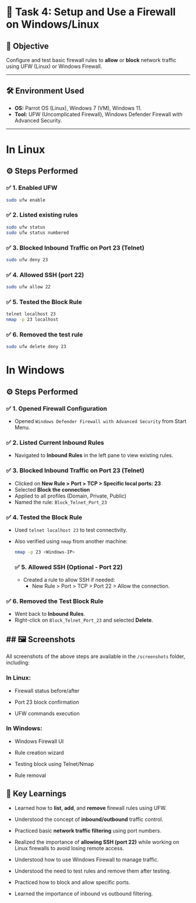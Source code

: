 # 🔐 Task 4: Setup and Use a Firewall on Windows/Linux

## 🎯 Objective

Configure and test basic firewall rules to **allow** or **block** network traffic using UFW (Linux) or Windows Firewall.

---

## 🛠️ Environment Used

- **OS:** Parrot OS (Linux), Windows 7 (VM), Windows 11.
- **Tool:** UFW (Uncomplicated Firewall),  Windows Defender Firewall with Advanced Security.


---

# In Linux

## ⚙️ Steps Performed

### ✅ 1. Enabled UFW

```bash
sudo ufw enable
```

### ✅ 2. Listed existing rules

```bash
sudo ufw status
sudo ufw status numbered
```

### ✅ 3. Blocked Inbound Traffic on Port 23 (Telnet)

```bash
sudo ufw deny 23
```

### ✅ 4. Allowed SSH (port 22)

```bash
sudo ufw allow 22
```

### ✅ 5. Tested the Block Rule

```bash
telnet localhost 23
nmap -p 23 localhost
```

### ✅ 6. Removed the test rule

```bash
sudo ufw delete deny 23
```
# In Windows

 ## ⚙️ Steps Performed

### ✅ 1. Opened Firewall Configuration

- Opened `Windows Defender Firewall with Advanced Security` from Start Menu.

### ✅ 2. Listed Current Inbound Rules

- Navigated to **Inbound Rules** in the left pane to view existing rules.

### ✅ 3. Blocked Inbound Traffic on Port 23 (Telnet)

- Clicked on **New Rule > Port > TCP > Specific local ports: 23**
- Selected **Block the connection**
- Applied to all profiles (Domain, Private, Public)
- Named the rule: `Block_Telnet_Port_23`

### ✅ 4. Tested the Block Rule

- Used `telnet localhost 23` to test connectivity.
- Also verified using `nmap` from another machine:
  ```bash
  nmap -p 23 <Windows-IP>
  ```
  ### ✅ 5. Allowed SSH (Optional - Port 22)

  - Created a rule to allow SSH if needed:
    - New Rule > Port > TCP > Port 22 > Allow the connection.

 ### ✅ 6. Removed the Test Block Rule

  - Went back to **Inbound Rules**.
  - Right-click on `Block_Telnet_Port_23` and selected **Delete**.



## ## 🖼️ Screenshots

All screenshots of the above steps are available in the `/screenshots` folder, including:

### In Linux:

- Firewall status before/after
    
- Port 23 block confirmation
    
- UFW commands execution

### In Windows:

- Windows Firewall UI

- Rule creation wizard

- Testing block using Telnet/Nmap

- Rule removal



## 🧠 Key Learnings

- Learned how to **list**, **add**, and **remove** firewall rules using UFW.
    
- Understood the concept of **inbound/outbound** traffic control.
    
- Practiced basic **network traffic filtering** using port numbers.
    
- Realized the importance of **allowing SSH (port 22)** while working on Linux firewalls to avoid losing remote access.
 
- Understood how to use Windows Firewall to manage traffic.
  
- Understood the need to test rules and remove them after testing.

- Practiced how to block and allow specific ports.

- Learned the importance of inbound vs outbound filtering.
